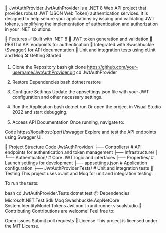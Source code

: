 🔐 
JwtAuthProvider
JwtAuthProvider is a .NET 8 Web API project that provides robust JWT (JSON Web Token) authentication services. It is designed to help secure your applications by issuing and validating JWT tokens, simplifying the implementation of authentication and authorization in your .NET solutions.

🚀 Features
✅ Built with .NET 8
🔐 JWT token generation and validation
📡 RESTful API endpoints for authentication
📘 Integrated with Swashbuckle (Swagger) for API documentation
🧪 Unit and integration tests using xUnit and Moq
🛠️ Getting Started
1. Clone the Repository
bash
git clone https://github.com/your-username/JwtAuthProvider.git
cd JwtAuthProvider
2. Restore Dependencies
bash
dotnet restore
3. Configure Settings
Update the appsettings.json file with your JWT configuration and other necessary settings.

4. Run the Application
bash
dotnet run
Or open the project in Visual Studio 2022 and start debugging.

5. Access API Documentation
Once running, navigate to:

Code
https://localhost:{port}/swagger
Explore and test the API endpoints using Swagger UI.

📁 Project Structure
Code
JwtAuthProvider/
├── Controllers/               # API endpoints for authentication and token management
├── Infrastructure/
│   └── Authentication/        # Core JWT logic and interfaces
├── Properties/                # Launch settings for development
├── appsettings.json           # Application configuration
├── JwtAuthProvider.Tests/     # Unit and integration tests
🧪 Testing
This project uses xUnit and Moq for unit and integration testing.

To run the tests:

bash
cd JwtAuthProvider.Tests
dotnet test
📦 Dependencies
Microsoft.NET.Test.Sdk
Moq
Swashbuckle.AspNetCore
System.IdentityModel.Tokens.Jwt
xunit
xunit.runner.visualstudio
🤝 Contributing
Contributions are welcome! Feel free to:

Open issues
Submit pull requests
📄 License
This project is licensed under the MIT License.
